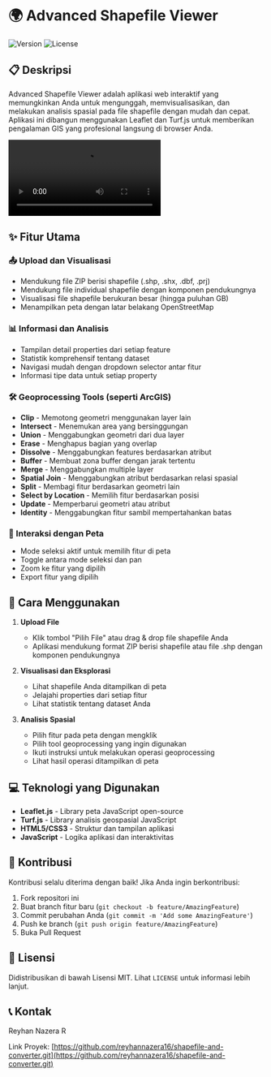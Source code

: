 # 🌍 Advanced Shapefile Viewer

![Version](https://img.shields.io/badge/version-1.0.0-blue.svg)
![License](https://img.shields.io/badge/license-MIT-green.svg)

## 📋 Deskripsi

Advanced Shapefile Viewer adalah aplikasi web interaktif yang memungkinkan Anda untuk mengunggah, memvisualisasikan, dan melakukan analisis spasial pada file shapefile dengan mudah dan cepat. Aplikasi ini dibangun menggunakan Leaflet dan Turf.js untuk memberikan pengalaman GIS yang profesional langsung di browser Anda.

![Screenshot Aplikasi](https://res.cloudinary.com/dxbocw7av/video/upload/v1751044622/2025-06-28_00-11-28_oxklik.mkv)

## ✨ Fitur Utama

### 📤 Upload dan Visualisasi
- Mendukung file ZIP berisi shapefile (.shp, .shx, .dbf, .prj)
- Mendukung file individual shapefile dengan komponen pendukungnya
- Visualisasi file shapefile berukuran besar (hingga puluhan GB)
- Menampilkan peta dengan latar belakang OpenStreetMap

### 📊 Informasi dan Analisis
- Tampilan detail properties dari setiap feature
- Statistik komprehensif tentang dataset
- Navigasi mudah dengan dropdown selector antar fitur
- Informasi tipe data untuk setiap property

### 🛠️ Geoprocessing Tools (seperti ArcGIS)
- **Clip** - Memotong geometri menggunakan layer lain
- **Intersect** - Menemukan area yang bersinggungan
- **Union** - Menggabungkan geometri dari dua layer
- **Erase** - Menghapus bagian yang overlap
- **Dissolve** - Menggabungkan features berdasarkan atribut
- **Buffer** - Membuat zona buffer dengan jarak tertentu
- **Merge** - Menggabungkan multiple layer
- **Spatial Join** - Menggabungkan atribut berdasarkan relasi spasial
- **Split** - Membagi fitur berdasarkan geometri lain
- **Select by Location** - Memilih fitur berdasarkan posisi
- **Update** - Memperbarui geometri atau atribut
- **Identity** - Menggabungkan fitur sambil mempertahankan batas

### 🎯 Interaksi dengan Peta
- Mode seleksi aktif untuk memilih fitur di peta
- Toggle antara mode seleksi dan pan
- Zoom ke fitur yang dipilih
- Export fitur yang dipilih

## 🚀 Cara Menggunakan

1. **Upload File**
   - Klik tombol "Pilih File" atau drag & drop file shapefile Anda
   - Aplikasi mendukung format ZIP berisi shapefile atau file .shp dengan komponen pendukungnya

2. **Visualisasi dan Eksplorasi**
   - Lihat shapefile Anda ditampilkan di peta
   - Jelajahi properties dari setiap fitur
   - Lihat statistik tentang dataset Anda

3. **Analisis Spasial**
   - Pilih fitur pada peta dengan mengklik
   - Pilih tool geoprocessing yang ingin digunakan
   - Ikuti instruksi untuk melakukan operasi geoprocessing
   - Lihat hasil operasi ditampilkan di peta

## 💻 Teknologi yang Digunakan

- **Leaflet.js** - Library peta JavaScript open-source
- **Turf.js** - Library analisis geospasial JavaScript
- **HTML5/CSS3** - Struktur dan tampilan aplikasi
- **JavaScript** - Logika aplikasi dan interaktivitas

## 📝 Kontribusi

Kontribusi selalu diterima dengan baik! Jika Anda ingin berkontribusi:

1. Fork repositori ini
2. Buat branch fitur baru (`git checkout -b feature/AmazingFeature`)
3. Commit perubahan Anda (`git commit -m 'Add some AmazingFeature'`)
4. Push ke branch (`git push origin feature/AmazingFeature`)
5. Buka Pull Request

## 📄 Lisensi

Didistribusikan di bawah Lisensi MIT. Lihat `LICENSE` untuk informasi lebih lanjut.

## 📞 Kontak

Reyhan Nazera R

Link Proyek: [https://github.com/reyhannazera16/shapefile-and-converter.git](https://github.com/reyhannazera16/shapefile-and-converter.git)

